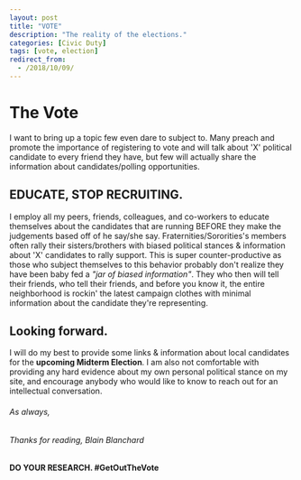 ```yaml
---
layout: post
title: "VOTE"
description: "The reality of the elections."
categories: [Civic Duty]
tags: [vote, election]
redirect_from:
  - /2018/10/09/
---
```

# The Vote
I want to bring up a topic few even dare to subject to. Many preach and promote the importance of registering to vote and will talk about 'X' political candidate to every friend they have, but few will actually share the information about candidates/polling opportunities.



## EDUCATE, STOP RECRUITING.
I employ all my peers, friends, colleagues, and co-workers to educate themselves about the candidates that are running BEFORE they make the judgements based off of he say/she say. Fraternities/Sororities's members often rally their sisters/brothers with biased political stances & information about 'X' candidates to rally support. This is super counter-productive as those who subject themselves to this behavior probably don't realize they have been baby fed a _"jar of biased information"_. They who then will tell their friends, who tell their friends, and before you know it, the entire neighborhood is rockin' the latest campaign clothes with minimal information about the candidate they're representing.



## Looking forward.
I will do my best to provide some links & information about local candidates for the **upcoming Midterm Election**. I am also not comfortable with providing any hard evidence about my own personal political stance on my site, and encourage anybody who would like to know to reach out for an intellectual conversation.


###### _As always,_
###### _Thanks for reading, Blain Blanchard_

#### DO YOUR RESEARCH. #GetOutTheVote
